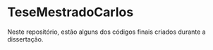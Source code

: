 # TeseMestradoCarlos
Neste repositório, estão alguns dos códigos finais criados durante a dissertação.
